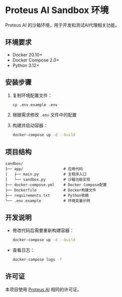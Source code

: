 # Proteus AI Sandbox 环境

Proteus AI 的沙箱环境，用于开发和测试AI代理相关功能。

## 环境要求

- Docker 20.10+
- Docker Compose 2.0+
- Python 3.12+

## 安装步骤

1. 复制环境配置文件：
   ```bash
   cp .env.example .env
   ```
2. 根据需求修改 `.env` 文件中的配置

3. 构建并启动容器：
   ```bash
   docker-compose up -d --build
   ```

## 项目结构

```
sandbox/
├── app/                  # 应用代码
│   ├── main.py           # 主程序入口
│   └── sandbox.py        # 沙箱功能实现
├── docker-compose.yml    # Docker Compose配置
├── Dockerfile            # Docker构建文件
├── requirements.txt      # Python依赖
└── .env.example          # 环境变量示例
```

## 开发说明

- 修改代码后需要重新构建容器：
  ```bash
  docker-compose up -d --build
  ```

- 查看日志：
  ```bash
  docker-compose logs -f
  ```

## 许可证

本项目使用 [Proteus AI](https://github.com/proteus-ai) 相同的许可证。